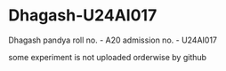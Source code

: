 # Dhagash-U24AI017

Dhagash pandya 
roll no. - A20
admission no. - U24AI017

some experiment is not uploaded orderwise by github
